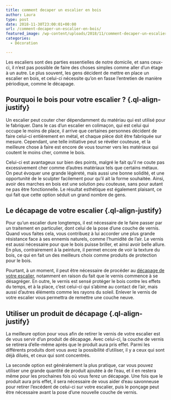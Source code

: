 ```yaml
---
title: comment decaper un escalier en bois
author: Laura
type: post
date: 2018-11-30T23:00:01+00:00
url: /comment-decaper-un-escalier-en-bois/
featured_image: /wp-content/uploads/2018/11/comment-decaper-un-escalier-en-bois.jpg
categories:
  - Décoration

---
```

<p class="ql-align-justify">
  Les escaliers sont des parties essentielles de notre domicile, et sans ceux-ci, il n’est pas possible de faire des choses simples comme aller d’un étage à un autre. Le plus souvent, les gens décident de mettre en place un escalier en bois, et celui-ci nécessite qu’on en fasse l’entretien de manière périodique, comme le décapage.
</p>

<p class="ql-align-justify">
</p>

## Pourquoi le bois pour votre escalier ? {.ql-align-justify}

<p class="ql-align-justify">
</p>

<p class="ql-align-justify">
  Un escalier peut couter cher dépendamment du matériau qui est utilisé pour le fabriquer. Dans le cas d’un escalier en colimaçon, qui est celui qui occupe le moins de place, il arrive que certaines personnes décident de faire celui-ci entièrement en métal, et chaque pièce doit être fabriquée sur mesure. Cependant, une telle initiative peut se révéler couteuse, et la meilleure chose à faire est encore de vous tourner vers les matériaux qui coutent le moins cher, comme le bois.
</p>

<p class="ql-align-justify">
</p>

<p class="ql-align-justify">
  Celui-ci est avantageux sur bien des points, malgré le fait qu’il ne coute pas excessivement cher comme d’autres matériaux tels que certains métaux. On peut évoquer une grande légèreté, mais aussi une bonne solidité, et une opportunité de le sculpter facilement pour qu’il ait la forme souhaitée. Ainsi, avoir des marches en bois est une solution peu couteuse, sans pour autant ne pas être fonctionnelle. Le résultat esthétique est également plaisant, ce qui fait que cette option séduit un grand nombre de gens.
</p>

<p class="ql-align-justify">
</p>

## Le décapage de votre escalier {.ql-align-justify}

<p class="ql-align-justify">
</p>

<p class="ql-align-justify">
  Pour qu’un escalier dure longtemps, il est nécessaire de le faire passer par un traitement en particulier, dont celui de la pose d’une couche de vernis. Quand vous faites cela, vous contribuez à lui accorder une plus grande résistance face à ses ennemis naturels, comme l’humidité de l’air. Le vernis est aussi nécessaire pour que le bois puisse briller, et ainsi avoir belle allure. En plus, contrairement à la peinture, il permet encore de voir la texture du bois, ce qui en fait un des meilleurs choix comme produits de protection pour le bois.
</p>

<p class="ql-align-justify">
</p>

<p class="ql-align-justify">
  Pourtant, à un moment, il peut être nécessaire de procéder au <a href="https://www.mistermenuiserie.com/escalier-interieur-droit-marche-verre.html" target="_blank">décapage de votre escalier</a>, notamment en raison du fait que le vernis commence à se désagréger. En outre, le vernis est sensé protéger le bois contre les effets du temps, et à la place, c’est celui-ci qui s’abime au contact de l’air, mais aussi d’autres éléments comme les rayons du soleil. Enlever le vernis de votre escalier vous permettra de remettre une couche neuve.
</p>

<p class="ql-align-justify">
</p>

## Utiliser un produit de décapage {.ql-align-justify}

<p class="ql-align-justify">
</p>

<p class="ql-align-justify">
  La meilleure option pour vous afin de retirer le vernis de votre escalier est de vous servir d’un produit de décapage. Avec celui-ci, la couche de vernis se retirera d’elle-même après que le produit aura pris effet. Parmi les différents produits dont vous avez la possibilité d’utiliser, il y a ceux qui sont déjà dilués, et ceux qui sont concentrés.
</p>

<p class="ql-align-justify">
</p>

<p class="ql-align-justify">
  La seconde option est généralement la plus pratique, car vous pouvez utiliser une grande quantité de produit ajoutée à de l’eau, et il en restera même pour les prochaines fois où vous ferez un décapage. Une fois que le produit aura pris effet, il sera nécessaire de vous aider d’eau savonneuse pour retirer l’excédent de celui-ci sur votre escalier, puis le ponçage peut être nécessaire avant la pose d’une nouvelle couche de vernis.
</p>